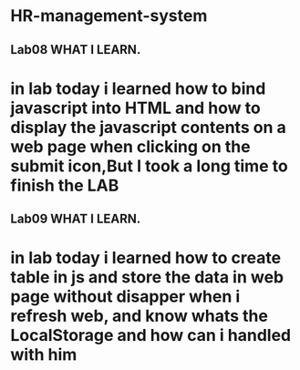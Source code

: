 # HR-management-system
**Lab08 WHAT I LEARN**.
---
# in lab today i learned how to bind javascript into HTML and how to display the javascript contents on a web page when clicking on the submit icon,But I took a long time to finish the LAB

**Lab09 WHAT I LEARN**.
---
# in lab today i learned how to create table in js and store the data in web page without disapper when i refresh web, and know whats the LocalStorage and how can i handled with him